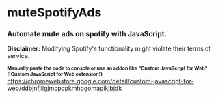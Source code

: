 # muteSpotifyAds
### Automate mute ads on spotify with JavaScript.

**Disclaimer:** Modifying Spotify's functionality might violate their terms of service.

<span style="font-size: 0.8em;">**Manually paste the code to console or use an addon like "Custom JavaScript for Web" ([Custom JavaScript for Web extension])**</span>
https://chromewebstore.google.com/detail/custom-javascript-for-web/ddbjnfjiigjmcpcpkmhogomapikjbjdk
